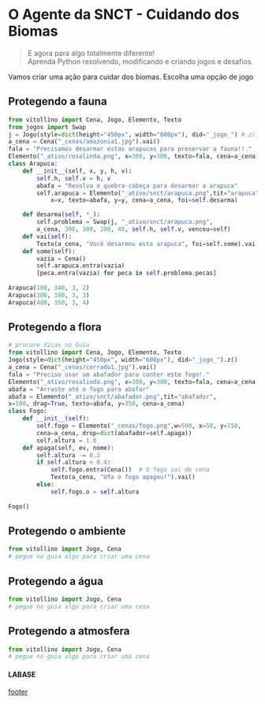 <!---
Open Source program Pynoplia - Copyright © 2024  Carlo Oliveira** <carlo@nce.ufrj.br>,
PDX-License-Identifier:** `GNU General Public License v3.0 or later <http://is.gd/3Udt>`_.
-->
# O Agente da SNCT - Cuidando dos Biomas
> E agora para algo totalmente diferente! <br>
> Aprenda Python resolvendo, modificando e criando jogos e desafios. <br>

Vamos criar uma ação para cuidar dos biomas. Escolha uma opção de jogo

## Protegendo a fauna

```python
from vitollino import Cena, Jogo, Elemento, Texto
from jogos import Swap
j = Jogo(style=dict(height="450px", width="600px"), did="_jogo_") #.z()
a_cena = Cena("_cenas/amazonia1.jpg").vai()
fala = "Precisamos desarmar estas arapucas para preservar a fauna!!."
Elemento("_ativo/rosalinda.png", x=300, y=300, texto=fala, cena=a_cena)
class Arapuca:
    def __init__(self, x, y, h, v):
        self.h, self.v = h, v
        abafa = "Resolva o quebra-cabeça para desarmar a arapuca"
        self.arapuca = Elemento("_ativo/snct/arapuca.png",tit="arapuca",
            x=x, texto=abafa, y=y, cena=a_cena, foi=self.desarma)

    def desarma(self, *_):
        self.problema = Swap(j, "_ativo/snct/arapuca.png",
        a_cena, 300, 300, 200, 40, self.h, self.v, venceu=self)
    def vai(self):
        Texto(a_cena, "Você desarmou esta arapuca", foi=self.some).vai()
    def some(self):
        vazia = Cena()
        self.arapuca.entra(vazia)
        [peca.entra(vazia) for peca in self.problema.pecas]
        
Arapuca(100, 340, 3, 2)
Arapuca(300, 180, 3, 3)
Arapuca(400, 350, 3, 4)
```

## Protegendo a flora

```python
# procure dicas no Guia
from vitollino import Cena, Jogo, Elemento, Texto
Jogo(style=dict(height="450px", width="600px"), did="_jogo_").z()
a_cena = Cena("_cenas/cerrado1.jpg").vai()
fala = "Preciso usar um abafador para conter este fogo!."
Elemento("_ativo/rosalinda.png", x=300, y=300, texto=fala, cena=a_cena)
abafa = "Arraste até o fogo para abafar"
abafa = Elemento("_ativo/snct/abafador.png",tit="abafador",
x=100, drag=True, texto=abafa, y=350, cena=a_cena)
class Fogo:
    def __init__(self):
        self.fogo = Elemento("_cenas/fogo.png",w=500, x=50, y=150,
        cena=a_cena, drop=dict(abafador=self.apaga))
        self.altura = 1.0
    def apaga(self, ev, nome):
        self.altura -= 0.2
        if self.altura < 0.4:
            self.fogo.entra(Cena())  # O fogo sai de cena
            Texto(a_cena, "Ufa o fogo apagou!").vai()
        else:
            self.fogo.o = self.altura
        
Fogo()
```

## Protegendo o ambiente

```python
from vitollino import Jogo, Cena
# pegue no guia algo para criar uma cena
```

## Protegendo a água

```python
from vitollino import Jogo, Cena
# pegue no guia algo para criar uma cena
```

## Protegendo a atmosfera

```python
from vitollino import Jogo, Cena
# pegue no guia algo para criar uma cena
```

#### LABASE
[footer](footer.md ':include')